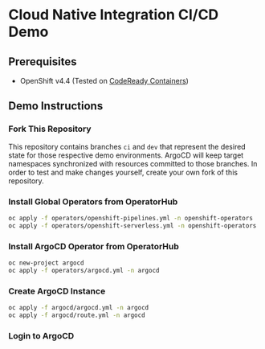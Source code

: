# Cloud Native Integration CI/CD Demo

## Prerequisites

* OpenShift v4.4 (Tested on [CodeReady Containers](https://code-ready.github.io/crc/))

## Demo Instructions

### Fork This Repository

This repository contains branches `ci` and `dev` that represent the desired 
state for those respective demo environments. ArgoCD will keep target namespaces
synchronized with resources committed to those branches. In order to test and 
make changes yourself, create your own fork of this repository.

### Install Global Operators from OperatorHub

```bash
oc apply -f operators/openshift-pipelines.yml -n openshift-operators
oc apply -f operators/openshift-serverless.yml -n openshift-operators
```

### Install ArgoCD Operator from OperatorHub

```bash
oc new-project argocd
oc apply -f operators/argocd.yml -n argocd
```

### Create ArgoCD Instance

```bash
oc apply -f argocd/argocd.yml -n argocd
oc apply -f argocd/route.yml -n argocd
```

### Login to ArgoCD

